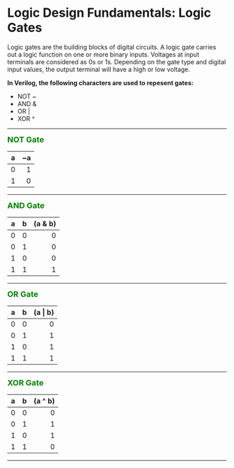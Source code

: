 # Logic Design Fundamentals: Logic Gates
Logic gates are the building blocks of digital circuits. A logic gate carries out a logic function on one or more binary inputs. Voltages at input terminals are considered as 0s or 1s. Depending on the gate type and digital input values, the output terminal will have a high or low voltage. 

**In Verilog, the following characters are used to repesent gates:**
  - NOT ~
  - AND &
  - OR  |
  - XOR ^

<style>
.green {
    color: green;
    font-weight:700;
    font-size: 18px;
}
</style>

---

<div class="green"> NOT Gate </div>

|  a|  ~a|
|---|---:|
|  0|  1|   
|  1|  0|  

---

<div class="green"> AND Gate </div>

|  a|   b| (a & b)|
|---|---|---:|
|  0|  0|   0|   
|  0|  1|   0|   
|  1|  0|   0|   
|  1|  1|   1| 

---

<div class="green"> OR Gate </div>

|  a|   b| (a \| b)|
|---|---|---:|
|  0|  0|   0|   
|  0|  1|   1|   
|  1|  0|   1|   
|  1|  1|   1| 

---

<div class="green"> XOR Gate </div>

|  a|   b| (a ^ b)|
|---|---|---:|
|  0|  0|   0|   
|  0|  1|   1|   
|  1|  0|   1|   
|  1|  1|   0| 

---

